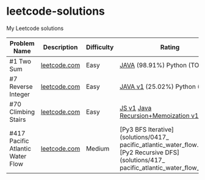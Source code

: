 # leetcode-solutions
My Leetcode solutions

| Problem Name  | Description   | Difficulty | Rating | Time | Space | Notes |
| ------------- | ------------- | ---------- | ------ | ------ | ------ | ------ |
| #1 Two Sum  | [leetcode.com](https://leetcode.com/problems/two-sum/)  | Easy | [JAVA](solutions/0001_TwoSum.java) (98.91%) Python (TODO)  | O() | O() |  |
| #7 Reverse Integer  | [leetcode.com](https://leetcode.com/problems/reverse-integer/)  | Easy | [JAVA v1](solutions/0007_v1_ReverseInteger.java) (25.02%) Python (TODO)  |  O() | O() |  |
| #70 Climbing Stairs | [leetcode.com](https://leetcode.com/problems/climbing-stairs/)  | Easy | [JS v1](solutions/0070_climbStairsV1.js)  [Java Recursion+Memoization v1+v2](solutions/0070_climbStairsV2.java)   |  O(n) | O(n) |  |
| #417 Pacific Atlantic Water Flow | [leetcode.com](https://leetcode.com/problems/pacific-atlantic-water-flow/) |  Medium |  [Py3 BFS Iterative] (solutions/0417_ pacific_atlantic_water_flow.py) [Py2 Recursive DFS](solutions/417_ pacific_atlantic_water_flow_rec.py)   |  Avarange O(n)  | O(n) | Note n=rows*cols |